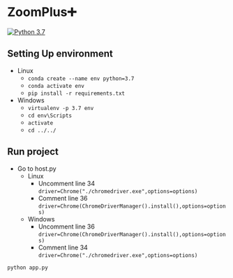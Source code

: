 # ZoomPlus:heavy_plus_sign:
[![Python 3.7](https://img.shields.io/badge/python-3.7-blue.svg)](https://www.python.org/downloads/release/python-379/)

## Setting Up environment
- Linux
    - `conda create --name env python=3.7`
    - `conda activate env`
    - `pip install -r requirements.txt`
- Windows
    - `virtualenv -p 3.7 env`
    - `cd env\Scripts`
    - `activate`
    - `cd ../../`

## Run project
- Go to host.py
    - Linux 
        - Uncomment line 34 <br>
        `driver=Chrome("./chromedriver.exe",options=options)`
        - Comment line 36 <br>
        `driver=Chrome(ChromeDriverManager().install(),options=options)`
    - Windows
        - Uncomment line 36 <br>
        `driver=Chrome(ChromeDriverManager().install(),options=options)`
        - Comment line 34 <br>
        `driver=Chrome("./chromedriver.exe",options=options)` 
 ```python
python app.py
```
